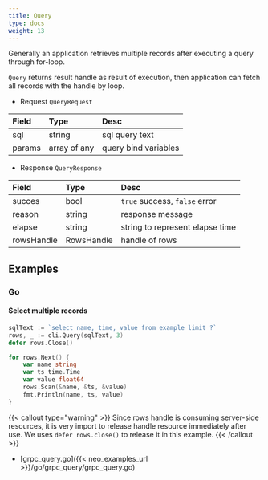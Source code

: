 ```yaml
---
title: Query
type: docs
weight: 13
---
```


Generally an application retrieves multiple records after executing a query through for-loop.

`Query` returns result handle as result of execution, then application can fetch all records with the handle by loop.

- Request `QueryRequest`

| Field  | Type         | Desc                 |
|:-------|:-------------|:---------------------|
| sql    | string       | sql query text       |
| params | array of any | query bind variables |


- Response `QueryResponse`

| Field      | Type         | Desc                             |
|:-----------|:-------------|:---------------------------------|
| succes     | bool         | `true` success, `false` error    |
| reason     | string       | response message                 |
| elapse     | string       | string to represent elapse time  |
| rowsHandle | RowsHandle   | handle of rows                   |

## Examples

### Go

#### Select multiple records

```go
sqlText := `select name, time, value from example limit ?`
rows, _ := cli.Query(sqlText, 3)
defer rows.Close()

for rows.Next() {
    var name string
    var ts time.Time
    var value float64
    rows.Scan(&name, &ts, &value)
    fmt.Println(name, ts, value)
}
```

{{< callout type="warning" >}}
Since rows handle is consuming server-side resources, it is very import to release handle resource immediately after use. We uses `defer rows.close()` to release it in this example.
{{< /callout >}}

- [grpc_query.go]({{< neo_examples_url >}}/go/grpc_query/grpc_query.go)